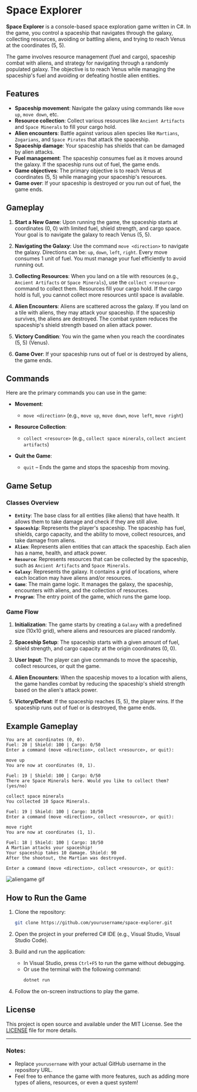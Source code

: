 # Space Explorer

**Space Explorer** is a console-based space exploration game written in C#. In the game, you control a spaceship that navigates through the galaxy, collecting resources, avoiding or battling aliens, and trying to reach Venus at the coordinates (5, 5).

The game involves resource management (fuel and cargo), spaceship combat with aliens, and strategy for navigating through a randomly populated galaxy. The objective is to reach Venus while managing the spaceship's fuel and avoiding or defeating hostile alien entities.

## Features

- **Spaceship movement**: Navigate the galaxy using commands like `move up`, `move down`, etc.
- **Resource collection**: Collect various resources like `Ancient Artifacts` and `Space Minerals` to fill your cargo hold.
- **Alien encounters**: Battle against various alien species like `Martians`, `Zogarians`, and `Space Pirates` that attack the spaceship.
- **Spaceship damage**: Your spaceship has shields that can be damaged by alien attacks.
- **Fuel management**: The spaceship consumes fuel as it moves around the galaxy. If the spaceship runs out of fuel, the game ends.
- **Game objectives**: The primary objective is to reach Venus at coordinates (5, 5) while managing your spaceship's resources.
- **Game over**: If your spaceship is destroyed or you run out of fuel, the game ends.

## Gameplay

1. **Start a New Game**:
   Upon running the game, the spaceship starts at coordinates (0, 0) with limited fuel, shield strength, and cargo space. Your goal is to navigate the galaxy to reach Venus (5, 5).

2. **Navigating the Galaxy**:
   Use the command `move <direction>` to navigate the galaxy. Directions can be: `up`, `down`, `left`, `right`. Every move consumes 1 unit of fuel. You must manage your fuel efficiently to avoid running out.

3. **Collecting Resources**:
   When you land on a tile with resources (e.g., `Ancient Artifacts` or `Space Minerals`), use the `collect <resource>` command to collect them. Resources fill your cargo hold. If the cargo hold is full, you cannot collect more resources until space is available.

4. **Alien Encounters**:
   Aliens are scattered across the galaxy. If you land on a tile with aliens, they may attack your spaceship. If the spaceship survives, the aliens are destroyed. The combat system reduces the spaceship's shield strength based on alien attack power.

5. **Victory Condition**:
   You win the game when you reach the coordinates (5, 5) (Venus). 

6. **Game Over**:
   If your spaceship runs out of fuel or is destroyed by aliens, the game ends.

## Commands

Here are the primary commands you can use in the game:

- **Movement**: 
  - `move <direction>` (e.g., `move up`, `move down`, `move left`, `move right`)
  
- **Resource Collection**:
  - `collect <resource>` (e.g., `collect space minerals`, `collect ancient artifacts`)

- **Quit the Game**:
  - `quit` – Ends the game and stops the spaceship from moving.

## Game Setup

### Classes Overview

- **`Entity`**: The base class for all entities (like aliens) that have health. It allows them to take damage and check if they are still alive.
- **`Spaceship`**: Represents the player's spaceship. The spaceship has fuel, shields, cargo capacity, and the ability to move, collect resources, and take damage from aliens.
- **`Alien`**: Represents alien entities that can attack the spaceship. Each alien has a name, health, and attack power.
- **`Resource`**: Represents resources that can be collected by the spaceship, such as `Ancient Artifacts` and `Space Minerals`.
- **`Galaxy`**: Represents the galaxy. It contains a grid of locations, where each location may have aliens and/or resources.
- **`Game`**: The main game logic. It manages the galaxy, the spaceship, encounters with aliens, and the collection of resources.
- **`Program`**: The entry point of the game, which runs the game loop.

### Game Flow

1. **Initialization**:
   The game starts by creating a `Galaxy` with a predefined size (10x10 grid), where aliens and resources are placed randomly.

2. **Spaceship Setup**:
   The spaceship starts with a given amount of fuel, shield strength, and cargo capacity at the origin coordinates (0, 0).

3. **User Input**:
   The player can give commands to move the spaceship, collect resources, or quit the game.

4. **Alien Encounters**:
   When the spaceship moves to a location with aliens, the game handles combat by reducing the spaceship's shield strength based on the alien's attack power.

5. **Victory/Defeat**:
   If the spaceship reaches (5, 5), the player wins. If the spaceship runs out of fuel or is destroyed, the game ends.

## Example Gameplay

```
You are at coordinates (0, 0).
Fuel: 20 | Shield: 100 | Cargo: 0/50
Enter a command (move <direction>, collect <resource>, or quit):

move up
You are now at coordinates (0, 1).

Fuel: 19 | Shield: 100 | Cargo: 0/50
There are Space Minerals here. Would you like to collect them? (yes/no)

collect space minerals
You collected 10 Space Minerals.

Fuel: 19 | Shield: 100 | Cargo: 10/50
Enter a command (move <direction>, collect <resource>, or quit):

move right
You are now at coordinates (1, 1).

Fuel: 18 | Shield: 100 | Cargo: 10/50
A Martian attacks your spaceship!
Your spaceship takes 10 damage. Shield: 90
After the shootout, the Martian was destroyed.

Enter a command (move <direction>, collect <resource>, or quit):
```
![aliengame gif](https://github.com/user-attachments/assets/fec13a1d-5e1d-4ec1-addf-9662c8ebf118)

## How to Run the Game

1. Clone the repository:

   ```bash
   git clone https://github.com/yourusername/space-explorer.git
   ```

2. Open the project in your preferred C# IDE (e.g., Visual Studio, Visual Studio Code).

3. Build and run the application:
   - In Visual Studio, press `Ctrl+F5` to run the game without debugging.
   - Or use the terminal with the following command:
     ```bash
     dotnet run
     ```

4. Follow the on-screen instructions to play the game.

## License

This project is open source and available under the MIT License. See the [LICENSE](LICENSE) file for more details.

---

### Notes:

- Replace `yourusername` with your actual GitHub username in the repository URL.
- Feel free to enhance the game with more features, such as adding more types of aliens, resources, or even a quest system!
